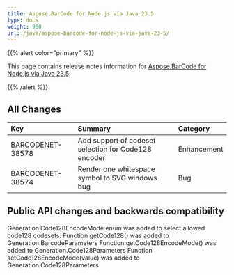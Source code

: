 ```yaml
---
title: Aspose.BarCode for Node.js via Java 23.5
type: docs
weight: 960
url: /java/aspose-barcode-for-node-js-via-java-23-5/
---
```


{{% alert color="primary" %}} 

This page contains release notes information for [Aspose.BarCode for Node.js via Java 23.5](https://downloads.aspose.com/barcode/nodejs/new-releases/aspose.barcode-for-node.js-via-java-23.5/).

{{% /alert %}} 
## **All Changes**

|**Key**|**Summary**|**Category**|
| :- | :- | :- |
|BARCODENET-38578|Add support of codeset selection for Code128 encoder|Enhancement|
|BARCODENET-38574|Render one whitespace symbol to SVG windows bug|Bug|

## Public API changes and backwards compatibility

Generation.Code128EncodeMode enum was added to select allowed code128 codesets.
Function getCode128() was added to Generation.BarcodeParameters
Function getCode128EncodeMode() was added to Generation.Code128Parameters
Function setCode128EncodeMode(value) was added to Generation.Code128Parameters
